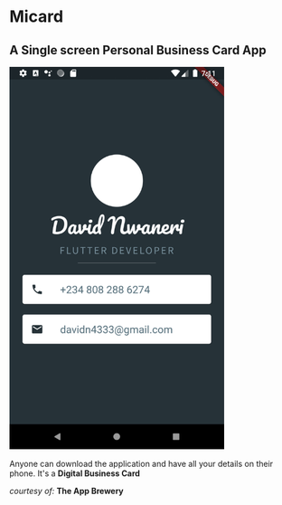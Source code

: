 # Micard 
## A Single screen Personal Business Card App

<img src="images_of_projects/micard.png" width="380">

Anyone can download the application and have all your details on their phone. It's a **Digital Business Card**



_courtesy of:_ **The App Brewery**